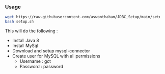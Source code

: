 ### Usage

```bash
wget https://raw.githubusercontent.com/aswanthabam/JDBC_Setup/main/setup.sh
bash setup.sh
```

This will do the following :

- Install Java 8
- Install MySql
- Download and setup mysql-connector
- Create user for MySQL with all permissions
    - Username : gct
    - Password : password